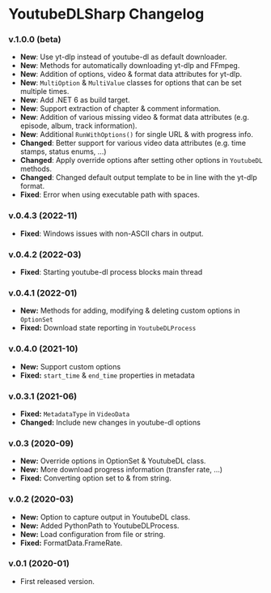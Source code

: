 # YoutubeDLSharp Changelog

### v.1.0.0 (beta)
- **New**: Use yt-dlp instead of youtube-dl as default downloader.
- **New**: Methods for automatically downloading yt-dlp and FFmpeg.
- **New**: Addition of options, video & format data attributes for yt-dlp.
- **New**: `MultiOption` & `MultiValue` classes for options that can be set multiple times.
- **New**: Add .NET 6 as build target.
- **New**: Support extraction of chapter & comment information.
- **New**: Addition of various missing video & format data attributes (e.g. episode, album, track information).
- **New**: Additional `RunWithOptions()` for single URL & with progress info.
- **Changed**: Better support for various video data attributes (e.g. time stamps, status enums, ...)
- **Changed**: Apply override options after setting other options in `YoutubeDL` methods.
- **Changed**: Changed default output template to be in line with the yt-dlp format.
- **Fixed**: Error when using executable path with spaces.

### v.0.4.3 (2022-11)
- **Fixed**: Windows issues with non-ASCII chars in output.

### v.0.4.2 (2022-03)
- **Fixed**: Starting youtube-dl process blocks main thread

### v.0.4.1 (2022-01)
- **New:** Methods for adding, modifying & deleting custom options in `OptionSet`
- **Fixed:** Download state reporting in `YoutubeDLProcess`

### v.0.4.0 (2021-10)
- **New:** Support custom options
- **Fixed:** `start_time` & `end_time` properties in metadata

### v.0.3.1 (2021-06)
- **Fixed:** `MetadataType` in `VideoData`
- **Changed:** Include new changes in youtube-dl options

### v.0.3 (2020-09)
- **New:** Override options in OptionSet & YoutubeDL class.
- **New:** More download progress information (transfer rate, ...)
- **Fixed:** Converting option set to & from string.

### v.0.2 (2020-03)
- **New:** Option to capture output in YoutubeDL class.
- **New:** Added PythonPath to YoutubeDLProcess.
- **New:** Load configuration from file or string.
- **Fixed:** FormatData.FrameRate.

### v.0.1 (2020-01)
- First released version.
